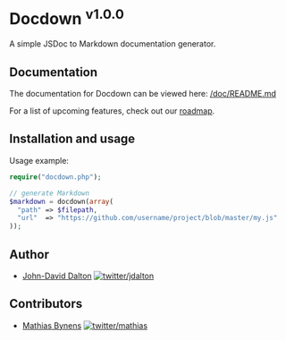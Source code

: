 # Docdown <sup>v1.0.0</sup>

A simple JSDoc to Markdown documentation generator.

## Documentation

The documentation for Docdown can be viewed here: [/doc/README.md](https://github.com/jdalton/docdown/blob/master/doc/README.md#readme)

For a list of upcoming features, check out our [roadmap](https://github.com/jdalton/docdown/wiki/Roadmap).

## Installation and usage

Usage example:

```php
require("docdown.php");

// generate Markdown
$markdown = docdown(array(
  "path" => $filepath,
  "url"  => "https://github.com/username/project/blob/master/my.js"
));
```

## Author

* [John-David Dalton](http://allyoucanleet.com/)
  [![twitter/jdalton](http://gravatar.com/avatar/299a3d891ff1920b69c364d061007043?s=70)](https://twitter.com/jdalton "Follow @jdalton on Twitter")

## Contributors

* [Mathias Bynens](http://mathiasbynens.be/)
  [![twitter/mathias](http://gravatar.com/avatar/24e08a9ea84deb17ae121074d0f17125?s=70)](https://twitter.com/mathias "Follow @mathias on Twitter")
